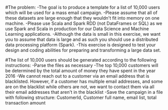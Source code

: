 #The problem:
-The goal is to produce a template for a list of 10,000 users which will be used for a mass email campaign.
-Please assume that all of these datasets are large enough that they wouldn't fit into memory on one machine.
-Please use Scala and Spark RDD (not DataFrames or SQL) as we use Spark and Scala in production for our Data Science and Machine Learning applications.
-Although the data is small in this exercise, we want you to assume that data is large and as such you should use a distributed data processing platform (Spark).
-This exercise is designed to test your design and coding abilities for preparing and transforming a large data set.

#The list of 10,000 users should be generated according to the following instructions:
-Parse the files as necessary
-The top 10,000 customers will be determined by the total amount of money they have spent in the year 2016
-We cannot reach out to a customer via an email address that is blacklisted. However, if a customer has multiple email addresses, and some are on the blacklist while others are not, we want to contact them via all their email addresses that aren't in the blacklist
-Save the campaign in a file with following structure: CustomerId, Customer full name, email list, total transaction amount

